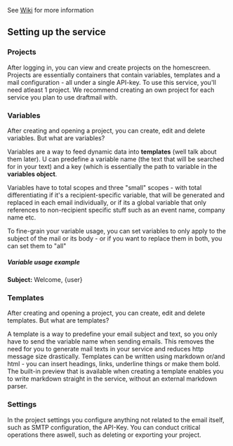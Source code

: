 See [Wiki](https://github.com/TimZolleis/mailservice/wiki) for more information




## Setting up the service

### Projects

After logging in, you can view and create projects on the homescreen. Projects are essentially containers that contain variables, templates and a mail configuration - all under a single API-key. To use this service, you'll need atleast 1 project. We recommend creating an own project for each service you plan to use draftmail with.


### Variables

After creating and opening a project, you can create, edit and delete variables. But what are variables?

Variables are a way to feed dynamic data into **templates** (well talk about them later). U can predefine a variable name (the text that will be searched for in your text) and a key (which is essentially the path to variable in the **variables object**.

Variables have to total scopes and three "small" scopes - with total differentiating if it's a recipient-specific variable, that will be generated and replaced in each email individually, or if its a global variable that only references to non-recipient specific stuff such as an event name, company name etc. 

To fine-grain your variable usage, you can set variables to only apply to the subject of the mail or its body - or if you want to replace them in both, you can set them to "all"

##### Variable usage example

**Subject:** Welcome, {user}

### Templates

After creating and opening a project, you can create, edit and delete templates. But what are templates?

A template is a way to predefine your email subject and text, so you only have to send the variable name when sending emails. This removes the need for you to generate mail texts in your service and reduces http message size drastically.
Templates can be written using markdown or/and html - you can insert headings, links, underline things or make them bold. The built-in preview that is available when creating a template enables you to write markdown straight in the service, without an external markdown parser.

### Settings

In the project settings you configure anything not related to the email itself, such as SMTP configuration, the API-Key. You can conduct critical operations there aswell, such as deleting or exporting your project.
